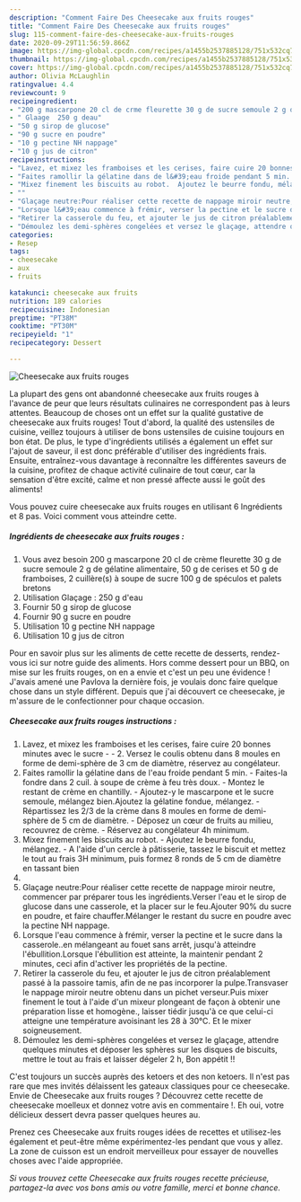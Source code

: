 ```yaml
---
description: "Comment Faire Des Cheesecake aux fruits rouges"
title: "Comment Faire Des Cheesecake aux fruits rouges"
slug: 115-comment-faire-des-cheesecake-aux-fruits-rouges
date: 2020-09-29T11:56:59.866Z
image: https://img-global.cpcdn.com/recipes/a1455b2537885128/751x532cq70/cheesecake-aux-fruits-rouges-photo-principale-de-la-recette.jpg
thumbnail: https://img-global.cpcdn.com/recipes/a1455b2537885128/751x532cq70/cheesecake-aux-fruits-rouges-photo-principale-de-la-recette.jpg
cover: https://img-global.cpcdn.com/recipes/a1455b2537885128/751x532cq70/cheesecake-aux-fruits-rouges-photo-principale-de-la-recette.jpg
author: Olivia McLaughlin
ratingvalue: 4.4
reviewcount: 9
recipeingredient:
- "200 g mascarpone 20 cl de crme fleurette 30 g de sucre semoule 2 g de glatine alimentaire 50 g de cerises et 50 g de framboises 2 cuillres  soupe de sucre 100 g de spculos et palets bretons"
- " Glaage  250 g deau"
- "50 g sirop de glucose"
- "90 g sucre en poudre"
- "10 g pectine NH nappage"
- "10 g jus de citron"
recipeinstructions:
- "Lavez, et mixez les framboises et les cerises, faire cuire 20 bonnes minutes avec le sucre   2. Versez le coulis obtenu dans 8 moules en forme de demi-sphère de 3 cm de diamètre, réservez au congélateur."
- "Faites ramollir la gélatine dans de l&#39;eau froide pendant 5 min. Faites-la fondre dans 2 cuil. à soupe de crème à feu très doux.  Montez le restant de crème en chantilly. Ajoutez-y le mascarpone et le sucre semoule, mélangez bien.Ajoutez la gélatine fondue, mélangez. Répartissez les 2/3 de la crème dans 8 moules en forme de demi-sphère de 5 cm de diamètre.  Déposez un cœur de fruits au milieu, recouvrez de crème.  Réservez au congélateur 4h minimum."
- "Mixez finement les biscuits au robot.  Ajoutez le beurre fondu, mélangez.  A l&#39;aide d&#39;un cercle à pâtisserie, tassez le biscuit et mettez le tout au frais 3H minimum, puis formez 8 ronds de 5 cm de diamètre en tassant bien"
- ""
- "Glaçage neutre:Pour réaliser cette recette de nappage miroir neutre, commencer par préparer tous les ingrédients.Verser l&#39;eau et le sirop de glucose dans une casserole, et la placer sur le feu.Ajouter 90% du sucre en poudre, et faire chauffer.Mélanger le restant du sucre en poudre avec la pectine NH nappage."
- "Lorsque l&#39;eau commence à frémir, verser la pectine et le sucre dans la casserole..en mélangeant au fouet sans arrêt, jusqu&#39;à atteindre l&#39;ébullition.Lorsque l&#39;ébullition est atteinte, la maintenir pendant 2 minutes, ceci afin d&#39;activer les propriétés de la pectine."
- "Retirer la casserole du feu, et ajouter le jus de citron préalablement passé à la passoire tamis, afin de ne pas incorporer la pulpe.Transvaser le nappage miroir neutre obtenu dans un pichet verseur.Puis mixer finement le tout à l&#39;aide d&#39;un mixeur plongeant de façon à obtenir une préparation lisse et homogène., laisser tiédir jusqu&#39;à ce que celui-ci atteigne une température avoisinant les 28 à 30°C. Et le mixer soigneusement."
- "Démoulez les demi-sphères congelées et versez le glaçage, attendre quelques minutes et déposer les sphères sur les disques de biscuits, mettre le tout au frais et laisser dégeler 2 h, Bon appétit !!"
categories:
- Resep
tags:
- cheesecake
- aux
- fruits

katakunci: cheesecake aux fruits 
nutrition: 189 calories
recipecuisine: Indonesian
preptime: "PT38M"
cooktime: "PT30M"
recipeyield: "1"
recipecategory: Dessert

---
```



![Cheesecake aux fruits rouges](https://img-global.cpcdn.com/recipes/a1455b2537885128/751x532cq70/cheesecake-aux-fruits-rouges-photo-principale-de-la-recette.jpg)

La plupart des gens ont abandonné cheesecake aux fruits rouges à l'avance de peur que leurs résultats culinaires ne correspondent pas à leurs attentes. Beaucoup de choses ont un effet sur la qualité gustative de cheesecake aux fruits rouges! Tout d'abord, la qualité des ustensiles de cuisine, veillez toujours à utiliser de bons ustensiles de cuisine toujours en bon état. De plus, le type d'ingrédients utilisés a également un effet sur l'ajout de saveur, il est donc préférable d'utiliser des ingrédients frais. Ensuite, entraînez-vous davantage à reconnaître les différentes saveurs de la cuisine, profitez de chaque activité culinaire de tout cœur, car la sensation d'être excité, calme et non pressé affecte aussi le goût des aliments!

<!--inarticleads1-->

Vous pouvez cuire cheesecake aux fruits rouges en utilisant 6 Ingrédients et 8 pas. Voici comment vous atteindre cette.

##### Ingrédients de cheesecake aux fruits rouges :

1. Vous avez besoin 200 g mascarpone 20 cl de crème fleurette 30 g de sucre semoule 2 g de gélatine alimentaire, 50 g de cerises et 50 g de framboises, 2 cuillère(s) à soupe de sucre 100 g de spéculos et palets bretons
1. Utilisation  Glaçage : 250 g d&#39;eau
1. Fournir 50 g sirop de glucose
1. Fournir 90 g sucre en poudre
1. Utilisation 10 g pectine NH nappage
1. Utilisation 10 g jus de citron


Pour en savoir plus sur les aliments de cette recette de desserts, rendez-vous ici sur notre guide des aliments. Hors comme dessert pour un BBQ, on mise sur les fruits rouges, on en a envie et c&#39;est un peu une évidence ! J&#39;avais amené une Pavlova la dernière fois, je voulais donc faire quelque chose dans un style différent. Depuis que j&#39;ai découvert ce cheesecake, je m&#39;assure de le confectionner pour chaque occasion. 

<!--inarticleads2-->

##### Cheesecake aux fruits rouges instructions :

1. Lavez, et mixez les framboises et les cerises, faire cuire 20 bonnes minutes avec le sucre  -  - 2. Versez le coulis obtenu dans 8 moules en forme de demi-sphère de 3 cm de diamètre, réservez au congélateur.
1. Faites ramollir la gélatine dans de l&#39;eau froide pendant 5 min. - Faites-la fondre dans 2 cuil. à soupe de crème à feu très doux. -  Montez le restant de crème en chantilly. - Ajoutez-y le mascarpone et le sucre semoule, mélangez bien.Ajoutez la gélatine fondue, mélangez. - Répartissez les 2/3 de la crème dans 8 moules en forme de demi-sphère de 5 cm de diamètre. -  Déposez un cœur de fruits au milieu, recouvrez de crème. -  Réservez au congélateur 4h minimum.
1. Mixez finement les biscuits au robot. -  Ajoutez le beurre fondu, mélangez. -  A l&#39;aide d&#39;un cercle à pâtisserie, tassez le biscuit et mettez le tout au frais 3H minimum, puis formez 8 ronds de 5 cm de diamètre en tassant bien
1. 
1. Glaçage neutre:Pour réaliser cette recette de nappage miroir neutre, commencer par préparer tous les ingrédients.Verser l&#39;eau et le sirop de glucose dans une casserole, et la placer sur le feu.Ajouter 90% du sucre en poudre, et faire chauffer.Mélanger le restant du sucre en poudre avec la pectine NH nappage.
1. Lorsque l&#39;eau commence à frémir, verser la pectine et le sucre dans la casserole..en mélangeant au fouet sans arrêt, jusqu&#39;à atteindre l&#39;ébullition.Lorsque l&#39;ébullition est atteinte, la maintenir pendant 2 minutes, ceci afin d&#39;activer les propriétés de la pectine.
1. Retirer la casserole du feu, et ajouter le jus de citron préalablement passé à la passoire tamis, afin de ne pas incorporer la pulpe.Transvaser le nappage miroir neutre obtenu dans un pichet verseur.Puis mixer finement le tout à l&#39;aide d&#39;un mixeur plongeant de façon à obtenir une préparation lisse et homogène., laisser tiédir jusqu&#39;à ce que celui-ci atteigne une température avoisinant les 28 à 30°C. Et le mixer soigneusement.
1. Démoulez les demi-sphères congelées et versez le glaçage, attendre quelques minutes et déposer les sphères sur les disques de biscuits, mettre le tout au frais et laisser dégeler 2 h, Bon appétit !!


C&#39;est toujours un succès auprès des ketoers et des non ketoers. Il n&#39;est pas rare que mes invités délaissent les gateaux classiques pour ce cheesecake. Envie de Cheesecake aux fruits rouges ? Découvrez cette recette de cheesecake moelleux et donnez votre avis en commentaire !. Eh oui, votre délicieux dessert devra passer quelques heures au. 

<!--inarticleads1-->

<p>
Prenez ces Cheesecake aux fruits rouges idées de recettes et utilisez-les également et peut-être même expérimentez-les pendant que vous y allez. La zone de cuisson est un endroit merveilleux pour essayer de nouvelles choses avec l'aide appropriée.
</p>

<p>
<i>Si vous trouvez cette Cheesecake aux fruits rouges recette précieuse, partagez-la avec vos bons amis ou votre famille, merci et bonne chance.</i>
</p>
